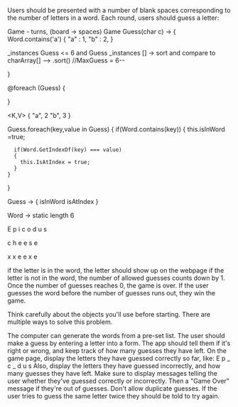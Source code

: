 Users should be presented with a number of blank spaces corresponding to the number of letters in a word. Each round, users should guess a letter:

Game - turns, (board -> spaces)
Game
 Guess(char c) -> 
 {
    Word.contains('a') 
     {
      "a" : 1,
      "b" : 2,
     }
 
  _instances Guess <= 6 and Guess _instances [] -> sort and compare to  charArray[]   --> .sort()
  //MaxGuess = 6--
  
 }

  @foreach (Guess)
  {
    <div class = col-s-6>
  }

  <K,V> 
  {
    "a", 2
    "b", 3
  }

  Guess.foreach(key,value in Guess)
  {
    if(Word.contains(key))
    {
      this.isInWord =true;

      if(Word.GetIndexOf(key) === value)
      {
        this.IsAtIndex = true;
      }
    }
  }




 Guess -> {
  isInWord
  isAtIndex
}

Word -> static length 6

 E p i c o d u s

c h e e s e

x x e e x e



if the letter is in the word, the letter should show up on the webpage
if the letter is not in the word, the number of allowed guesses counts down by 1.
Once the number of guesses reaches 0, the game is over. If the user guesses the word before the number of guesses runs out, they win the game.

Think carefully about the objects you'll use before starting. There are multiple ways to solve this problem.

The computer can generate the words from a pre-set list.
The user should make a guess by entering a letter into a form. The app should tell them if it's right or wrong, and keep track of how many guesses they have left.
On the game page, display the letters they have guessed correctly so far, like: E p _ c _ d u s
Also, display the letters they have guessed incorrectly, and how many guesses they have left.
Make sure to display messages telling the user whether they've guessed correctly or incorrectly. Then a "Game Over" message if they're out of guesses.
Don't allow duplicate guesses. If the user tries to guess the same letter twice they should be told to try again.